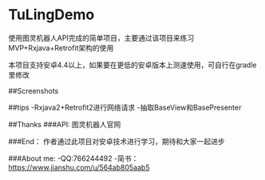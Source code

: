 # TuLingDemo
使用图灵机器人API完成的简单项目，主要通过该项目来练习MVP+Rxjava+Retrofit架构的使用

本项目支持安卓4.4以上，如果要在更低的安卓版本上测速使用，可自行在gradle里修改

##Screenshots


##tips
-Rxjava2+Retrofit2进行网络请求
-抽取BaseView和BasePresenter


##Thanks
###API:
图灵机器人官网

###End：
作者通过此项目对安卓技术进行学习，期待和大家一起进步

###About me:
-QQ:766244492
-简书：https://www.jianshu.com/u/564ab805aab5

